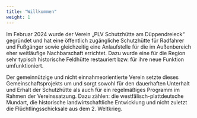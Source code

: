 ```yaml
---
title: "Willkommen"
weight: 1
---
```


Im Februar 2024 wurde der Verein „PLV Schutzhütte am Düppendreieck“ gegründet und hat eine öffentlich zugängliche Schutzhütte für Radfahrer und Fußgänger sowie gleichzeitig eine Anlaufstelle für die im Außenbereich eher weitläufige Nachbarschaft errichtet. Dazu wurde eine für die Region sehr typisch historische Feldhütte restauriert bzw. für ihre neue Funktion umfunktioniert. 

Der gemeinnützige und nicht einnahmeorientierte Verein  setzte dieses Gemeinschaftsprojekts um und sorgt sowohl für den dauerhaften Unterhalt und Erhalt der Schutzhütte als auch für ein regelmäßiges Programm im Rahmen der Vereinssatzung. Dazu zählen: die westfälisch-plattdeutsche Mundart, die historische landwirtschaftliche Entwicklung und nicht zuletzt die Flüchtlingsschicksale aus dem 2. Weltkrieg.

<!--`Hugo-Scroll` theme alternates colors of sections that are placed on single page.
The landing screen is meant to be visually striking.

Single-page approach is oriented towards small to medium content length, that won't overwhelm the user.
You can also delegate lengthier, less important or more sizeable content to [dedicated pages](services).

> The belly rules the mind. --- spanish proverb

By the way this welcome section won't show in the cover menu.
-->